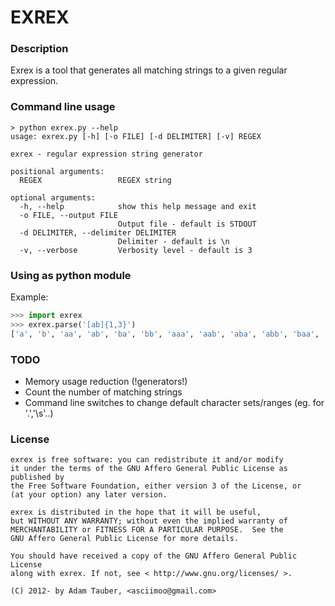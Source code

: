 EXREX
=====

### Description

Exrex is a tool that generates all matching strings to a given regular expression.

### Command line usage

```
> python exrex.py --help
usage: exrex.py [-h] [-o FILE] [-d DELIMITER] [-v] REGEX

exrex - regular expression string generator

positional arguments:
  REGEX                 REGEX string

optional arguments:
  -h, --help            show this help message and exit
  -o FILE, --output FILE
                        Output file - default is STDOUT
  -d DELIMITER, --delimiter DELIMITER
                        Delimiter - default is \n
  -v, --verbose         Verbosity level - default is 3
```

### Using as python module

Example:

```python
>>> import exrex
>>> exrex.parse('[ab]{1,3}')
['a', 'b', 'aa', 'ab', 'ba', 'bb', 'aaa', 'aab', 'aba', 'abb', 'baa', 'bab', 'bba', 'bbb']
```

### TODO

 * Memory usage reduction (!generators!)
 * Count the number of matching strings
 * Command line switches to change default character sets/ranges (eg. for '.','\s'..)


### License

```
exrex is free software: you can redistribute it and/or modify
it under the terms of the GNU Affero General Public License as published by
the Free Software Foundation, either version 3 of the License, or
(at your option) any later version.

exrex is distributed in the hope that it will be useful,
but WITHOUT ANY WARRANTY; without even the implied warranty of
MERCHANTABILITY or FITNESS FOR A PARTICULAR PURPOSE.  See the
GNU Affero General Public License for more details.

You should have received a copy of the GNU Affero General Public License
along with exrex. If not, see < http://www.gnu.org/licenses/ >.

(C) 2012- by Adam Tauber, <asciimoo@gmail.com>
```

